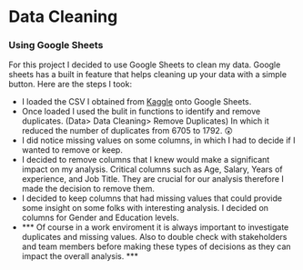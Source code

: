 # Data Cleaning
### Using Google Sheets
For this project I decided to use Google Sheets to clean my data. Google sheets has a built in feature that helps cleaning up your data with a simple button.
Here are the steps I took:
   - I loaded the CSV I obtained from [Kaggle](https://www.kaggle.com/datasets/mohithsairamreddy/salary-data) onto Google Sheets. 
   - Once loaded I used the bulit in functions to identify and remove duplicates. (Data> Data Cleaning> Remove Duplicates) In which it reduced the number of duplicates from 6705 to 1792. :astonished:
   - I did notice missing values on some columns, in which I had to decide if I wanted to remove or keep.
   - I decided to remove columns that I knew would make a significant impact on my analysis. Critical columns such as Age, Salary, Years of experience, and Job Title. They are crucial for our analysis therefore I made the  decision to remove them.
   - I decided to keep columns that had missing values that could provide some insight on some folks with interesting analysis. I decided on columns for Gender and Education levels. 
   - *** Of course in a work enviroment it is always important to investigate duplicates and missing values. Also to double check with stakeholders and team members before making these types of decisions as they can impact the overall analysis. ***

